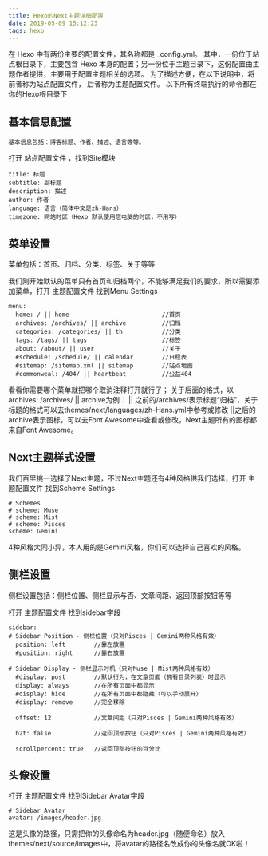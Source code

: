 ```yaml
---
title: Hexo的Next主题详细配置
date: 2019-05-09 15:12:23
tags: hexo
---
```

在 Hexo 中有两份主要的配置文件，其名称都是 _config.yml。 其中，一份位于站点根目录下，主要包含 Hexo 本身的配置；另一份位于主题目录下，这份配置由主题作者提供，主要用于配置主题相关的选项。
为了描述方便，在以下说明中，将前者称为站点配置文件， 后者称为主题配置文件。
以下所有终端执行的命令都在你的Hexo根目录下

## 基本信息配置

```
基本信息包括：博客标题、作者、描述、语言等等。
```

打开 站点配置文件 ，找到Site模块

```
title: 标题
subtitle: 副标题
description: 描述
author: 作者
language: 语言（简体中文是zh-Hans）
timezone: 网站时区（Hexo 默认使用您电脑的时区，不用写）
```

## 菜单设置

菜单包括：首页、归档、分类、标签、关于等等

我们刚开始默认的菜单只有首页和归档两个，不能够满足我们的要求，所以需要添加菜单，打开 主题配置文件 找到Menu Settings

```
menu:
  home: / || home                          //首页
  archives: /archives/ || archive          //归档
  categories: /categories/ || th           //分类
  tags: /tags/ || tags                     //标签
  about: /about/ || user                   //关于
  #schedule: /schedule/ || calendar        //日程表
  #sitemap: /sitemap.xml || sitemap        //站点地图
  #commonweal: /404/ || heartbeat          //公益404
```

看看你需要哪个菜单就把哪个取消注释打开就行了；
关于后面的格式，以archives: /archives/ || archive为例：
|| 之前的/archives/表示标题“归档”，关于标题的格式可以去themes/next/languages/zh-Hans.yml中参考或修改
||之后的archive表示图标，可以去Font Awesome中查看或修改，Next主题所有的图标都来自Font Awesome。

## Next主题样式设置

我们百里挑一选择了Next主题，不过Next主题还有4种风格供我们选择，打开 主题配置文件 找到Scheme Settings

```
# Schemes
# scheme: Muse
# scheme: Mist
# scheme: Pisces
scheme: Gemini
```
4种风格大同小异，本人用的是Gemini风格，你们可以选择自己喜欢的风格。

## 侧栏设置

侧栏设置包括：侧栏位置、侧栏显示与否、文章间距、返回顶部按钮等等

打开 主题配置文件 找到sidebar字段

```
sidebar:
# Sidebar Position - 侧栏位置（只对Pisces | Gemini两种风格有效）
  position: left        //靠左放置
  #position: right      //靠右放置

# Sidebar Display - 侧栏显示时机（只对Muse | Mist两种风格有效）
  #display: post        //默认行为，在文章页面（拥有目录列表）时显示
  display: always       //在所有页面中都显示
  #display: hide        //在所有页面中都隐藏（可以手动展开）
  #display: remove      //完全移除

  offset: 12            //文章间距（只对Pisces | Gemini两种风格有效）

  b2t: false            //返回顶部按钮（只对Pisces | Gemini两种风格有效）

  scrollpercent: true   //返回顶部按钮的百分比
```

## 头像设置

打开 主题配置文件 找到Sidebar Avatar字段

```
# Sidebar Avatar
avatar: /images/header.jpg
```
这是头像的路径，只需把你的头像命名为header.jpg（随便命名）放入themes/next/source/images中，将avatar的路径名改成你的头像名就OK啦！




